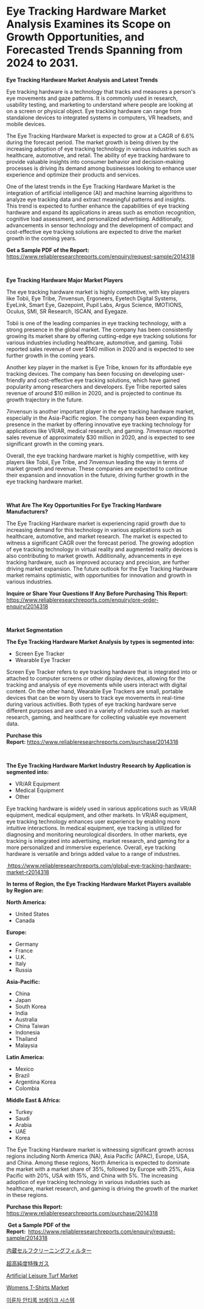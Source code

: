 <p><h1>Eye Tracking Hardware Market Analysis Examines its Scope on Growth Opportunities, and Forecasted Trends Spanning from 2024 to 2031.</h1></p><p><strong>Eye Tracking Hardware Market Analysis and Latest Trends</strong></p>
<p><p>Eye tracking hardware is a technology that tracks and measures a person's eye movements and gaze patterns. It is commonly used in research, usability testing, and marketing to understand where people are looking at on a screen or physical object. Eye tracking hardware can range from standalone devices to integrated systems in computers, VR headsets, and mobile devices.</p><p>The Eye Tracking Hardware Market is expected to grow at a CAGR of 6.6% during the forecast period. The market growth is being driven by the increasing adoption of eye tracking technology in various industries such as healthcare, automotive, and retail. The ability of eye tracking hardware to provide valuable insights into consumer behavior and decision-making processes is driving its demand among businesses looking to enhance user experience and optimize their products and services.</p><p>One of the latest trends in the Eye Tracking Hardware Market is the integration of artificial intelligence (AI) and machine learning algorithms to analyze eye tracking data and extract meaningful patterns and insights. This trend is expected to further enhance the capabilities of eye tracking hardware and expand its applications in areas such as emotion recognition, cognitive load assessment, and personalized advertising. Additionally, advancements in sensor technology and the development of compact and cost-effective eye tracking solutions are expected to drive the market growth in the coming years.</p></p>
<p><strong>Get a Sample PDF of the Report:&nbsp;</strong> <a href="https://www.reliableresearchreports.com/enquiry/request-sample/2014318">https://www.reliableresearchreports.com/enquiry/request-sample/2014318</a></p>
<p>&nbsp;</p>
<p><strong>Eye Tracking Hardware Major Market Players</strong></p>
<p><p>The eye tracking hardware market is highly competitive, with key players like Tobii, Eye Tribe, 7invensun, Ergoneers, Eyetech Digital Systems, EyeLink, Smart Eye, Gazepoint, Pupil Labs, Argus Science, IMOTIONS, Oculus, SMI, SR Research, ISCAN, and Eyegaze. </p><p>Tobii is one of the leading companies in eye tracking technology, with a strong presence in the global market. The company has been consistently growing its market share by offering cutting-edge eye tracking solutions for various industries including healthcare, automotive, and gaming. Tobii reported sales revenue of over $140 million in 2020 and is expected to see further growth in the coming years.</p><p>Another key player in the market is Eye Tribe, known for its affordable eye tracking devices. The company has been focusing on developing user-friendly and cost-effective eye tracking solutions, which have gained popularity among researchers and developers. Eye Tribe reported sales revenue of around $10 million in 2020, and is projected to continue its growth trajectory in the future.</p><p>7invensun is another important player in the eye tracking hardware market, especially in the Asia-Pacific region. The company has been expanding its presence in the market by offering innovative eye tracking technology for applications like VR/AR, medical research, and gaming. 7invensun reported sales revenue of approximately $30 million in 2020, and is expected to see significant growth in the coming years.</p><p>Overall, the eye tracking hardware market is highly competitive, with key players like Tobii, Eye Tribe, and 7invensun leading the way in terms of market growth and revenue. These companies are expected to continue their expansion and innovation in the future, driving further growth in the eye tracking hardware market.</p></p>
<p>&nbsp;</p>
<p><strong>What Are The Key Opportunities For Eye Tracking Hardware Manufacturers?</strong></p>
<p><p>The Eye Tracking Hardware market is experiencing rapid growth due to increasing demand for this technology in various applications such as healthcare, automotive, and market research. The market is expected to witness a significant CAGR over the forecast period. The growing adoption of eye tracking technology in virtual reality and augmented reality devices is also contributing to market growth. Additionally, advancements in eye tracking hardware, such as improved accuracy and precision, are further driving market expansion. The future outlook for the Eye Tracking Hardware market remains optimistic, with opportunities for innovation and growth in various industries.</p></p>
<p><strong>Inquire or Share Your Questions If Any Before Purchasing This Report:</strong> <a href="https://www.reliableresearchreports.com/enquiry/pre-order-enquiry/2014318">https://www.reliableresearchreports.com/enquiry/pre-order-enquiry/2014318</a></p>
<p>&nbsp;</p>
<p><strong>Market Segmentation</strong></p>
<p><strong>The Eye Tracking Hardware Market Analysis by types is segmented into:</strong></p>
<p><ul><li>Screen Eye Tracker</li><li>Wearable Eye Tracker</li></ul></p>
<p><p>Screen Eye Tracker refers to eye tracking hardware that is integrated into or attached to computer screens or other display devices, allowing for the tracking and analysis of eye movements while users interact with digital content. On the other hand, Wearable Eye Trackers are small, portable devices that can be worn by users to track eye movements in real-time during various activities. Both types of eye tracking hardware serve different purposes and are used in a variety of industries such as market research, gaming, and healthcare for collecting valuable eye movement data.</p></p>
<p><strong>Purchase this Report:&nbsp;</strong><a href="https://www.reliableresearchreports.com/purchase/2014318">https://www.reliableresearchreports.com/purchase/2014318</a></p>
<p>&nbsp;</p>
<p><strong>The Eye Tracking Hardware Market Industry Research by Application is segmented into:</strong></p>
<p><ul><li>VR/AR Equipment</li><li>Medical Equipment</li><li>Other</li></ul></p>
<p><p>Eye tracking hardware is widely used in various applications such as VR/AR equipment, medical equipment, and other markets. In VR/AR equipment, eye tracking technology enhances user experience by enabling more intuitive interactions. In medical equipment, eye tracking is utilized for diagnosing and monitoring neurological disorders. In other markets, eye tracking is integrated into advertising, market research, and gaming for a more personalized and immersive experience. Overall, eye tracking hardware is versatile and brings added value to a range of industries.</p></p>
<p><a href="https://www.reliableresearchreports.com/global-eye-tracking-hardware-market-r2014318">&nbsp;https://www.reliableresearchreports.com/global-eye-tracking-hardware-market-r2014318</a></p>
<p><strong>In terms of Region, the Eye Tracking Hardware Market Players available by Region are:</strong></p>
<p>
    <p> <strong> North America: </strong>
        <ul>
            <li>United States</li>
            <li>Canada</li>
        </ul>
        </p> 
    <p> <strong> Europe: </strong>
        <ul>
            <li>Germany</li>
            <li>France</li>
            <li>U.K.</li>
            <li>Italy</li>
            <li>Russia</li>
        </ul>
        </p> 
    <p> <strong> Asia-Pacific: </strong>
        <ul>
            <li>China</li>
            <li>Japan</li>
            <li>South Korea</li>
            <li>India</li>
            <li>Australia</li>
            <li>China Taiwan</li>
            <li>Indonesia</li>
            <li>Thailand</li>
            <li>Malaysia</li>
        </ul>
        </p> 
    <p> <strong> Latin America: </strong>
        <ul>
            <li>Mexico</li>
            <li>Brazil</li>
            <li>Argentina Korea</li>
            <li>Colombia</li>
        </ul>
        </p> 
    <p> <strong> Middle East & Africa: </strong>
        <ul>
            <li>Turkey</li>
            <li>Saudi</li>
            <li>Arabia</li>
            <li>UAE</li>
            <li>Korea</li>
        </ul>
    </p>
    </p>
<p><p>The Eye Tracking Hardware market is witnessing significant growth across regions including North America (NA), Asia Pacific (APAC), Europe, USA, and China. Among these regions, North America is expected to dominate the market with a market share of 35%, followed by Europe with 25%, Asia Pacific with 20%, USA with 15%, and China with 5%. The increasing adoption of eye tracking technology in various industries such as healthcare, market research, and gaming is driving the growth of the market in these regions.</p></p>
<p><strong>Purchase this Report: </strong><a href="https://www.reliableresearchreports.com/purchase/2014318">https://www.reliableresearchreports.com/purchase/2014318</a></p>
<p>&nbsp;<strong>Get a Sample PDF of the Report:&nbsp;&nbsp;</strong><a href="https://www.reliableresearchreports.com/enquiry/request-sample/2014318">https://www.reliableresearchreports.com/enquiry/request-sample/2014318</a></p>
<p><strong></strong></p>
<p><p><a href="https://github.com/dawson566/Market-Research-Report-List-1/blob/main/1114881147588.md">内蔵セルフクリーニングフィルター</a></p><p><a href="https://github.com/DeonBoer2023/Market-Research-Report-List-1/blob/main/4819570147589.md">超高純度特殊ガス</a></p><p><a href="https://github.com/caominhtri712020/Market-Research-Report-List-1/blob/main/artificial-leisure-turf-market.md">Artificial Leisure Turf Market</a></p><p><a href="https://github.com/RichRobinson5/Market-Research-Report-List-5/blob/main/womens-t-shirts-market.md">Womens T-Shirts Market</a></p><p><a href="https://github.com/khytkeqagplkzqvh/Market-Research-Report-List-2/blob/main/3216354156792.md">이륜차 안티록 브레이크 시스템</a></p></p>